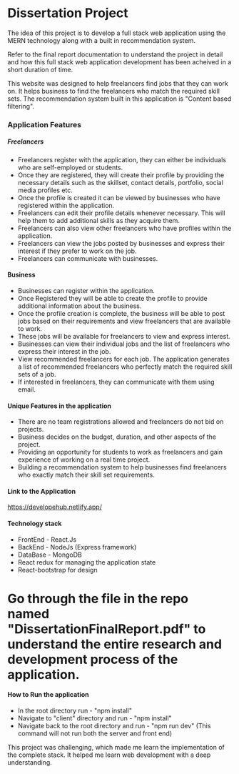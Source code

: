 # Dissertation Project

The idea of this project is to develop a full stack web application using the MERN technology along with a built in recommendation system.

Refer to the final report documentation to understand the project in detail and how this full stack web application development has been acheived in a short duration of time.

This website was designed to help freelancers find jobs that they can work on. It helps business to find the freelancers who match the required skill sets. The recommendation system built in this application is "Content based filtering".


### Application Features

##### Freelancers

- Freelancers register with the application, they can either be individuals who are self-employed or students.
- Once they are registered, they will create their profile by providing the necessary details such as the skillset, contact details, portfolio, social media profiles etc.
- Once the profile is created it can be viewed by businesses who have registered within the application.
- Freelancers can edit their profile details whenever necessary. This will help them to add additional skills as they acquire them.
- Freelancers can also view other freelancers who have profiles within the application.
- Freelancers can view the jobs posted by businesses and express their interest if they prefer to work on the job.
- Freelancers can communicate with businesses.

#### Business

- Businesses can register within the application.
- Once Registered they will be able to create the profile to provide additional information about the business.
- Once the profile creation is complete, the business will be able to post jobs based on their requirements and view freelancers that are available to work.
- These jobs will be available for freelancers to view and express interest.
- Businesses can view their individual jobs and the list of freelancers who express their interest in the job.
- View recommended freelancers for each job. The application generates a list of recommended freelancers who perfectly match the required skill sets of a job.
- If interested in freelancers, they can communicate with them using email.

#### Unique Features in the application

- There are no team registrations allowed and freelancers do not bid on projects.
- Business decides on the budget, duration, and other aspects of the project.
- Providing an opportunity for students to work as freelancers and gain experience of working on a real time project.
- Building a recommendation system to help businesses find freelancers who exactly match their skill set requirements.

#### Link to the Application

https://developehub.netlify.app/

#### Technology stack

- FrontEnd - React.Js
- BackEnd - NodeJs (Express framework)
- DataBase - MongoDB
- React redux for managing the application state
- React-bootstrap for design

# Go through the file in the repo named "DissertationFinalReport.pdf" to understand the entire research and development process of the application.

#### How to Run the application

- In the root directory run - "npm install"
- Navigate to "client" directory and run - "npm install"
- Navigate back to the root directory and run - "npm run dev" (This command will not run both the server and front end)

This project was challenging, which made me learn the implementation of the complete stack. It helped me learn web development with a deep understanding.


